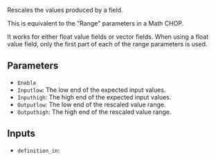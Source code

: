 Rescales the values produced by a field.

This is equivalent to the "Range" parameters in a Math CHOP.

It works for either float value fields or vector fields. When using a float value field, only the first part of each of the range parameters is used.

## Parameters

* `Enable`
* `Inputlow`: The low end of the expected input values.
* `Inputhigh`: The high end of the expected input values.
* `Outputlow`: The low end of the rescaled value range.
* `Outputhigh`: The high end of the rescaled value range.

## Inputs

* `definition_in`: 